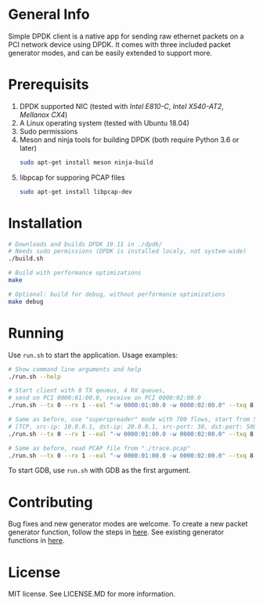 # General Info

Simple DPDK client is a native app for sending raw ethernet packets on a PCI network device using DPDK. It comes with three included packet generator modes, and can be easily extended to support more.

# Prerequisits
1. DPDK supported NIC (tested with *Intel E810-C*, *Intel X540-AT2*, *Mellanox CX4*)
2. A Linux operating system (tested with Ubuntu 18.04)
3. Sudo permissions
4. Meson and ninja tools for building DPDK (both require Python 3.6 or later)
   ```bash
   sudo apt-get install meson ninja-build
   ```
5. libpcap for supporing PCAP files
   ```bash
   sudo apt-get install libpcap-dev
   ```
# Installation
```bash
# Downloads and builds DPDK 19.11 in ./dpdk/
# Needs sudo permissions (DPDK is installed localy, not system-wide)
./build.sh

# Build with performance optimizations
make

# Optional: build for debug, without performance optimizations
make debug
```

# Running
Use `run.sh` to start the application. Usage examples:
```bash
# Show command line arguments and help
./run.sh --help

# Start client with 8 TX qeueus, 4 RX queues,
# send on PCI 0000:01:00.0, receive on PCI 0000:02:00.0
./run.sh --tx 0 --rx 1 --eal "-w 0000:01:00.0 -w 0000:02:00.0" --txq 8 --rxq 4

# Same as before, use "superspreader" mode with 700 flows, start from 5-tuple
# [TCP, src-ip: 10.0.0.1, dst-ip: 20.0.0.1, src-port: 30, dst-port: 500]
./run.sh --tx 0 --rx 1 --eal "-w 0000:01:00.0 -w 0000:02:00.0" --txq 8 --rxq 4 --p-superspreader --5tuple "6,10.0.0.1,20.0.0.1,30,500" --flows 700

# Same as before, read PCAP file from "./trace.pcap"
./run.sh --tx 0 --rx 1 --eal "-w 0000:01:00.0 -w 0000:02:00.0" --txq 8 --rxq 4 --p-pcap --pcap-file "./trace.pcap"
```

To start GDB, use `run.sh` with GDB as the first argument.

# Contributing
Bug fixes and new generator modes are welcome. To create a new packet generator function, follow the steps in [here](https://github.com/alonrs/simple-dpdk-client/blob/7760dab4bb11c938d7875e7f61a604663575ddb1/lib/generator.h#L35). See existing generator functions in [here](https://github.com/alonrs/simple-dpdk-client/blob/7760dab4bb11c938d7875e7f61a604663575ddb1/lib/generator.c#L34).

# License
MIT license. See LICENSE.MD for more information.

